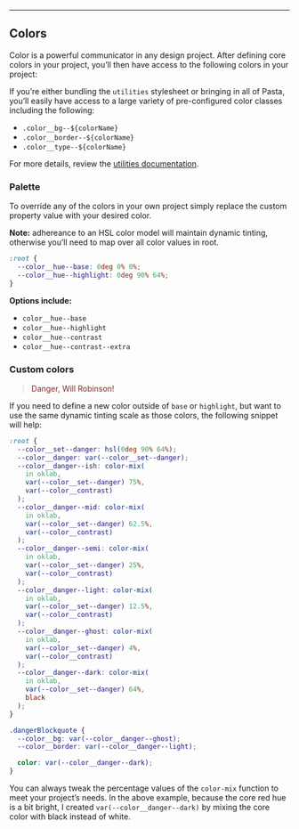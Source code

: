 ---

## Colors

Color is a powerful communicator in any design project. After defining core colors in your project, you’ll then have access to the following colors in your project:

<info webc:nokeep>

If you’re either bundling the `utilities` stylesheet or bringing in all of Pasta, you’ll easily have access to a large variety of pre-configured color classes including the following:

- `.color__bg--${colorName}`
- `.color__border--${colorName}`
- `.color__type--${colorName}`

For more details, review the [utilities documentation](/utilities#colors).

</info>

### Palette

<colors-block webc:nokeep :colors="colors"></colors-block>

<info webc:nokeep>

To override any of the colors in your own project simply replace the custom property value with your desired color.

**Note:** adhereance to an HSL color model will maintain dynamic tinting, otherwise you’ll need to map over all color values in root.

```css
:root {
  --color__hue--base: 0deg 0% 0%;
  --color__hue--highlight: 0deg 90% 64%;
}
```

**Options include:**

- `color__hue--base`
- `color__hue--highlight`
- `color__hue--contrast`
- `color__hue--contrast--extra`

</info>

### Custom colors

<blockquote class="styled customBlockquote"><p>Danger, Will Robinson!</p></blockquote>

<info webc:nokeep>

If you need to define a new color outside of `base` or `highlight`, but want to use the same dynamic tinting scale as those colors, the following snippet will help:

```css
:root {
  --color__set--danger: hsl(0deg 90% 64%);
  --color__danger: var(--color__set--danger);
  --color__danger--ish: color-mix(
    in oklab,
    var(--color__set--danger) 75%,
    var(--color__contrast)
  );
  --color__danger--mid: color-mix(
    in oklab,
    var(--color__set--danger) 62.5%,
    var(--color__contrast)
  );
  --color__danger--semi: color-mix(
    in oklab,
    var(--color__set--danger) 25%,
    var(--color__contrast)
  );
  --color__danger--light: color-mix(
    in oklab,
    var(--color__set--danger) 12.5%,
    var(--color__contrast)
  );
  --color__danger--ghost: color-mix(
    in oklab,
    var(--color__set--danger) 4%,
    var(--color__contrast)
  );
  --color__danger--dark: color-mix(
    in oklab,
    var(--color__set--danger) 64%,
    black
  );
}

.dangerBlockquote {
  --color__bg: var(--color__danger--ghost);
  --color__border: var(--color__danger--light);

  color: var(--color__danger--dark);
}
```

You can always tweak the percentage values of the `color-mix` function to meet your project’s needs. In the above example, because the core red hue is a bit bright, I created `var(--color__danger--dark)` by mixing the core color with black instead of white.

</info>

<style>
  :root {
    --color__set--danger: hsl(0deg 90% 64%);
    --color__danger: var(--color__set--danger);
    --color__danger--ish: color-mix(
      in oklab,
      var(--color__set--danger) 75%,
      var(--color__contrast)
    );
    --color__danger--mid: color-mix(
      in oklab,
      var(--color__set--danger) 62.5%,
      var(--color__contrast)
    );
    --color__danger--semi: color-mix(
      in oklab,
      var(--color__set--danger) 25%,
      var(--color__contrast)
    );
    --color__danger--light: color-mix(
      in oklab,
      var(--color__set--danger) 12.5%,
      var(--color__contrast)
    );
    --color__danger--ghost: color-mix(
      in oklab,
      var(--color__set--danger) 4%,
      var(--color__contrast)
    );
    --color__danger--dark: color-mix(
      in oklab,
      var(--color__set--danger) 64%,
      black
    );
  }
  .customBlockquote {
    --color__bg: var(--color__danger--light);
    --color__border: var(--color__danger--semi);

    color: var(--color__danger--dark);
  }
</style>

